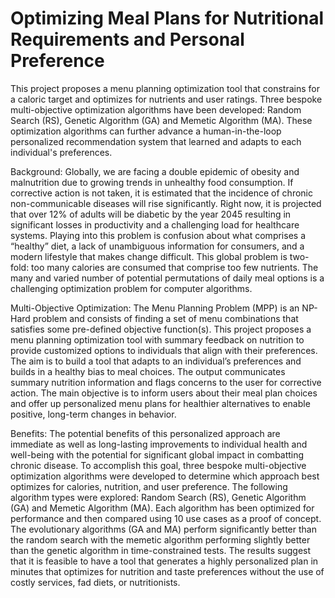 # Optimizing Meal Plans for Nutritional Requirements and Personal Preference
This project proposes a menu planning optimization tool that constrains for a caloric target and optimizes for nutrients and user ratings. Three bespoke multi-objective optimization algorithms have been developed: Random Search (RS), Genetic Algorithm (GA) and Memetic Algorithm (MA). These optimization algorithms can further advance a human-in-the-loop personalized recommendation system that learned and adapts to each individual's preferences.

Background:
Globally, we are facing a double epidemic of obesity and malnutrition due to growing trends in unhealthy food consumption. If corrective action is not taken, it is estimated that the incidence of chronic non-communicable diseases will rise significantly. Right now, it is projected that over 12% of adults will be diabetic by the year 2045 resulting in significant losses in productivity and a challenging load for healthcare systems. Playing into this problem is confusion about what comprises a “healthy” diet, a lack of unambiguous information for consumers, and a modern lifestyle that makes change difficult. This global problem is two-fold: too many calories are consumed that comprise too few nutrients. The many and varied number of potential permutations of daily meal options is a challenging optimization problem for computer algorithms. 

Multi-Objective Optimization:
The Menu Planning Problem (MPP) is an NP-Hard problem and consists of finding a set of menu combinations that satisfies some pre-defined objective function(s).  This project proposes a menu planning optimization tool with summary feedback on nutrition to provide customized options to individuals that align with their preferences. The aim is to build a tool that adapts to an individual’s preferences and builds in a healthy bias to meal choices. The output communicates summary nutrition information and flags concerns to the user for corrective action. The main objective is to inform users about their meal plan choices and offer up personalized menu plans for healthier alternatives to enable positive, long-term changes in behavior. 

Benefits:
The potential benefits of this personalized approach are immediate as well as long-lasting improvements to individual health and well-being with the potential for significant global impact in combatting chronic disease.  To accomplish this goal, three bespoke multi-objective optimization algorithms were developed to determine which approach best optimizes for calories, nutrition, and user preference. The following algorithm types were explored: Random Search (RS), Genetic Algorithm (GA) and Memetic Algorithm (MA). Each algorithm has been optimized for performance and then compared using 10 use cases as a proof of concept. The evolutionary algorithms (GA and MA) perform significantly better than the random search with the memetic algorithm performing slightly better than the genetic algorithm in time-constrained tests. The results suggest that it is feasible to have a tool that generates a highly personalized plan in minutes that optimizes for nutrition and taste preferences without the use of costly services, fad diets, or nutritionists.

